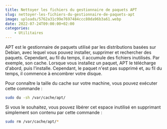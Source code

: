 ```yaml
---
title: Nettoyer les fichiers du gestionnaire de paquets APT
slug: nettoyer-les-fichiers-du-gestionnaire-de-paquets-apt
image: uploads/5762a31c99e7697484ccc80da96b3a61.webp
date: 2022-07-24T09:00:00+02:00
categories:
    - Utilitaires
---
```


APT est le gestionnaire de paquets utilisé par les distributions basées sur Debian, avec lequel vous pouvez installer, supprimer et rechercher des paquets. Cependant, au fil du temps, il accumule des fichiers inutilisés. Par exemple, son cache. Lorsque vous installez un paquet, APT le télécharge d'abord, puis l'installe. Cependant, le paquet n'est pas supprimé et, au fil du temps, il commence à encombrer votre disque.

Pour connaître la taille du cache sur votre machine, vous pouvez exécuter cette commande :

```bash
sudo du -sh /var/cache/apt/
```

Si vous le souhaitez, vous pouvez libérer cet espace inutilisé en supprimant simplement son contenu par cette commande :

```bash
sudo rm /var/cache/apt/*
```
